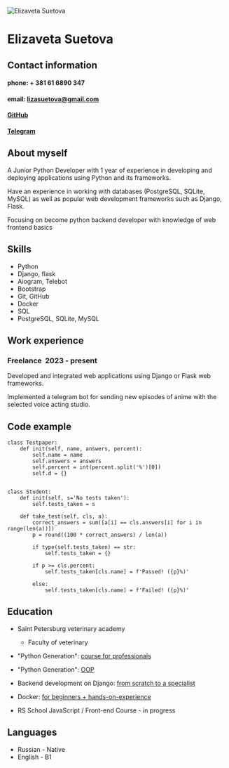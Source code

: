 
![Elizaveta Suetova](https://cdn.imgchest.com/files/b49zc3m8qzy.jpg)
# Elizaveta Suetova

Contact information
---
#### phone: + 381 61 6890 347
#### email: lizasuetova@gmail.com
#### [GitHub](https://github.com/Suetosha)
#### [Telegram](https://t.me/suetosha)


About myself
---
A Junior Python Developer with 1 year of experience in developing and deploying applications using Python and its frameworks.

Have an experience in working with databases (PostgreSQL, SQLite, MySQL) as well as popular web development frameworks such as Django, Flask.

Focusing on become python backend developer with knowledge of web frontend basics


Skills
---
- Python
- Django, flask
- Aiogram, Telebot
- Bootstrap
- Git, GitHub
- Docker
- SQL
- PostgreSQL, SQLite, MySQL


Work experience
---
###  Freelance &nbsp;2023 - present
Developed and integrated web applications using Django or Flask web frameworks.

Implemented a telegram bot for sending new episodes of anime with the selected voice acting studio.


Code example
---

```
class Testpaper:
    def init(self, name, answers, percent):
        self.name = name
        self.answers = answers
        self.percent = int(percent.split('%')[0])
        self.d = {}


class Student:
    def init(self, s='No tests taken'):
        self.tests_taken = s

    def take_test(self, cls, a):
        correct_answers = sum([a[i] == cls.answers[i] for i in range(len(a))])
        p = round((100 * correct_answers) / len(a))

        if type(self.tests_taken) == str:
            self.tests_taken = {}
            
        if p >= cls.percent:
            self.tests_taken[cls.name] = f'Passed! ({p}%)'

        else:
            self.tests_taken[cls.name] = f'Failed! ({p}%)'
```


Education
---
- Saint Petersburg veterinary academy
    - Faculty of veterinary

  
- "Python Generation": [course for professionals](https://stepik.org/certificate/eff188aa3c3d39d19497027cc12871ff6c1d1013.png?language=en&resolution=low)
- "Python Generation": [OOP](https://stepik.org/certificate/2de05e9c3f7511df6fff1011345ef1d65bdc38eb.png?language=en&resolution=low)
- Backend development on Django: [from scratch to a specialist](https://stepik.org/certificate/cc2b3a40067662028f31a498dacba9991d472b69.png?language=en&resolution=low)
- Docker: [for beginners + hands-on-experience](https://stepik.org/certificate/6b666e4df700f7e0ab74d025ce6ad67a91b21afc.png?language=en&resolution=low)
- RS School JavaScript / Front-end Course - in progress



Languages
---
- Russian - Native
- English - B1